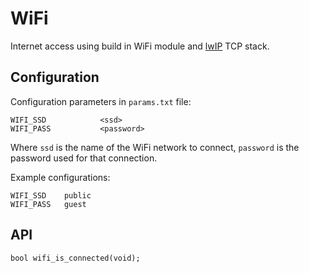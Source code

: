 # WiFi
Internet access using build in WiFi module and [lwIP](https://savannah.nongnu.org/projects/lwip/lwIP) TCP stack.

## Configuration
Configuration parameters in `params.txt` file:  
```
WIFI_SSD	        <ssd>
WIFI_PASS	        <password>
```
Where `ssd` is the name of the WiFi network to connect, `password` is the password used for that connection.

Example configurations:
```
WIFI_SSD    public
WIFI_PASS   guest    
```

## API
```
bool wifi_is_connected(void);
```
